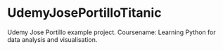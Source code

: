# UdemyJosePortilloTitanic
Udemy Jose Portillo example project. Coursename: Learning Python for data analysis and visualisation.
